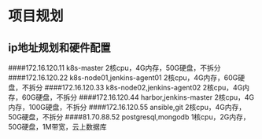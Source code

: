 # 项目规划
## ip地址规划和硬件配置
####172.16.120.11 k8s-master
2核cpu，4G内存，50G硬盘，不拆分
####172.16.120.22 k8s-node01,jenkins-agent01
2核cpu，4G内存，60G硬盘，不拆分
####172.16.120.33 k8s-node02,jenkins-agent02
2核cpu，4G内存，60G硬盘，不拆分
####172.16.120.44 harbor,jenkins-master
2核cpu，4G内存，100G硬盘，不拆分
####172.16.120.55 ansible,git
2核cpu，4G内存，50G硬盘，不拆分
####81.70.88.52 postgresql,mongodb
1核cpu，2G内存，50G硬盘，1M带宽，云上数据库